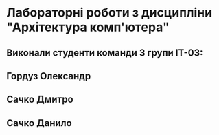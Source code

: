 # Лабораторні роботи з дисципліни "Архітектура комп'ютера"
## Виконали студенти команди 3 групи ІТ-03:
## Гордуз Олександр
## Сачко Дмитро
## Сачко Данило

